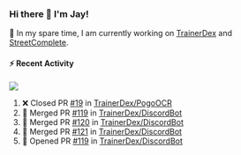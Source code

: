 ### Hi there 👋 I'm Jay!

🔭 In my spare time, I am currently working on [TrainerDex](https://www.github.com/TrainerDex) and [StreetComplete](https://github.com/streetcomplete/StreetComplete).

#### :zap: Recent Activity

[<img src="https://github-readme-stats.vercel.app/api/wakatime?username=TurnrDev&layout=compact&custom_title=Last 7 Days Language Breakdown" />](https://wakatime.com/@TurnrDev)
<br>
<!--START_SECTION:activity-->
1. ❌ Closed PR [#19](https://github.com/TrainerDex/PogoOCR/pull/19) in [TrainerDex/PogoOCR](https://github.com/TrainerDex/PogoOCR)
2. 🎉 Merged PR [#119](https://github.com/TrainerDex/DiscordBot/pull/119) in [TrainerDex/DiscordBot](https://github.com/TrainerDex/DiscordBot)
3. 🎉 Merged PR [#120](https://github.com/TrainerDex/DiscordBot/pull/120) in [TrainerDex/DiscordBot](https://github.com/TrainerDex/DiscordBot)
4. 🎉 Merged PR [#121](https://github.com/TrainerDex/DiscordBot/pull/121) in [TrainerDex/DiscordBot](https://github.com/TrainerDex/DiscordBot)
5. 💪 Opened PR [#119](https://github.com/TrainerDex/DiscordBot/pull/119) in [TrainerDex/DiscordBot](https://github.com/TrainerDex/DiscordBot)
<!--END_SECTION:activity-->

